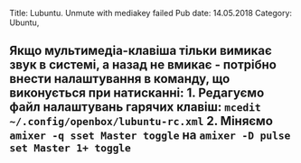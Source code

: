Title: Lubuntu. Unmute with mediakey failed
Pub date: 14.05.2018
Category: Ubuntu, 

**Якщо мультимедіа-клавіша тільки вимикає звук в системі, а назад не вмикає - потрібно внести налаштування в команду, що виконується при натисканні:**
**1. Редагуємо файл налаштувань гарячих клавіш:**
`mcedit ~/.config/openbox/lubuntu-rc.xml`
**2. Міняємо**
`amixer -q sset Master toggle`
**на**
`amixer -D pulse set Master 1+ toggle`
-----
